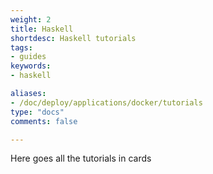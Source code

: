```yaml
---
weight: 2
title: Haskell
shortdesc: Haskell tutorials
tags:
- guides
keywords:
- haskell

aliases:
- /doc/deploy/applications/docker/tutorials
type: "docs"
comments: false

---
```


Here goes all the tutorials in cards